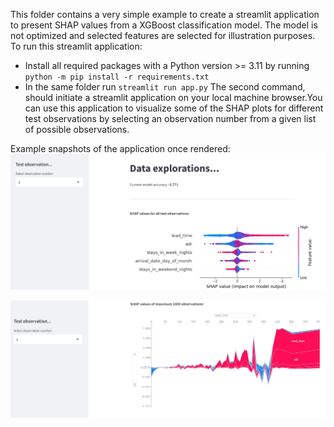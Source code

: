 This folder contains a very simple example to create a streamlit application to present SHAP values from a XGBoost classification model. The model is not optimized and selected features are selected for illustration purposes. To run this streamlit application:
- Install all required packages with a Python version >= 3.11 by running `python -m pip install -r requirements.txt`
- In the same folder run `streamlit run app.py`
The second command, should initiate a streamlit application on your local machine browser.You can use this application to visualize some of the SHAP plots for different test observations by selecting an observation number from a given list of possible observations.

Example snapshots of the application once rendered:
![top_view](./data/example_snapshot.jpg)

![middle_view](./data/example_snapshot_1.jpg)